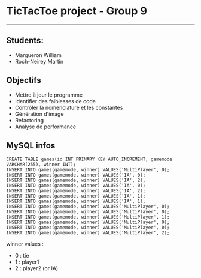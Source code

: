 # TicTacToe project - Group 9
---
## Students:
- Margueron William
- Roch-Neirey Martin

## Objectifs
- Mettre à jour le programme
- Identifier des faiblesses de code
- Contrôler la nomenclature et les constantes
- Génération d'image
- Refactoring
- Analyse de performance

## MySQL infos

```mysql
CREATE TABLE games(id INT PRIMARY KEY AUTO_INCREMENT, gamemode VARCHAR(255), winner INT);
INSERT INTO games(gamemode, winner) VALUES('MultiPlayer', 0);
INSERT INTO games(gamemode, winner) VALUES('IA', 0);
INSERT INTO games(gamemode, winner) VALUES('IA', 2);
INSERT INTO games(gamemode, winner) VALUES('IA', 0);
INSERT INTO games(gamemode, winner) VALUES('IA', 2);
INSERT INTO games(gamemode, winner) VALUES('IA', 1);
INSERT INTO games(gamemode, winner) VALUES('IA', 1);
INSERT INTO games(gamemode, winner) VALUES('MultiPlayer', 0);
INSERT INTO games(gamemode, winner) VALUES('MultiPlayer', 0);
INSERT INTO games(gamemode, winner) VALUES('MultiPlayer', 1);
INSERT INTO games(gamemode, winner) VALUES('MultiPlayer', 0);
INSERT INTO games(gamemode, winner) VALUES('MultiPlayer', 0);
INSERT INTO games(gamemode, winner) VALUES('MultiPlayer', 2);
```

winner values :
- 0 : tie
- 1 : player1
- 2 : player2 (or IA)